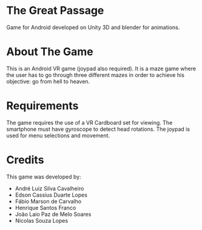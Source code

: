 ﻿# The Great Passage
Game for Android developed on Unity 3D and blender for animations.

# About The Game
This is an Android VR game (joypad also required). It is a maze game where the user has to go through three different mazes in order to achieve his objective: go from hell to heaven.

# Requirements
The game requires the use of a VR Cardboard set for viewing. The smartphone must have gyroscope to detect head rotations.
The joypad is used for menu selections and movement.

# Credits
This game was developed by:

* André Luiz Silva Cavalheiro
* Edson Cassius Duarte Lopes
* Fábio Marson de Carvalho
* Henrique Santos Franco
* João Laio Paz de Melo Soares
* Nicolas Souza Lopes
